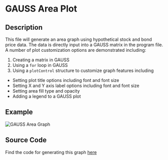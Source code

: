 # GAUSS Area Plot

## Description
This file will generate an area graph using hypothetical stock and bond price data. The data is directly input into a GAUSS matrix in the program file. A number of plot customization options are demonstrated including:
1. Creating a matrix in GAUSS
2. Using a `for` loop in GAUSS
3. Using a `plotControl` structure to customize graph features including
  *  Setting plot title options including font and font size
  *  Setting X and Y axis label options including font and font size
  *  Setting area fill type and opacity
  *  Adding a legend to a GAUSS plot

## Example
![GAUSS Area Graph](https://github.com/ec78/gauss-plot-library/blob/master/images/area_stock_portfolio.jpeg)

## Source Code
Find the code for generating this graph [here](https://github.com/ec78/gauss-plot-library/blob/master/src/area_stock_portfolio.gss)
